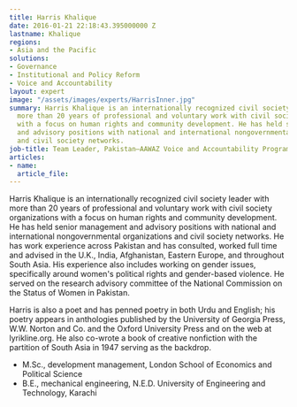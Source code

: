```yaml
---
title: Harris Khalique
date: 2016-01-21 22:18:43.395000000 Z
lastname: Khalique
regions:
- Asia and the Pacific
solutions:
- Governance
- Institutional and Policy Reform
- Voice and Accountability
layout: expert
image: "/assets/images/experts/HarrisInner.jpg"
summary: Harris Khalique is an internationally recognized civil society leader with
  more than 20 years of professional and voluntary work with civil society organizations
  with a focus on human rights and community development. He has held senior management
  and advisory positions with national and international nongovernmental organizations
  and civil society networks.
job-title: Team Leader, Pakistan—AAWAZ Voice and Accountability Programme
articles:
- name: 
  article_file: 
---
```


Harris Khalique is an internationally recognized civil society leader with more than 20 years of professional and voluntary work with civil society organizations with a focus on human rights and community development. He has held senior management and advisory positions with national and international nongovernmental organizations and civil society networks. He has work experience across Pakistan and has consulted, worked full time and advised in the U.K., India, Afghanistan, Eastern Europe, and throughout South Asia. His experience also includes working on gender issues, specifically around women's political rights and gender-based violence. He served on the research advisory committee of the National Commission on the Status of Women in Pakistan.

Harris is also a poet and has penned poetry in both Urdu and English; his poetry appears in anthologies published by the University of Georgia Press, W.W. Norton and Co. and the Oxford University Press and on the web at lyrikline.org. He also co-wrote a book of creative nonfiction with the partition of South Asia in 1947 serving as the backdrop.

* M.Sc., development management, London School of Economics and Political Science
* B.E., mechanical engineering, N.E.D. University of Engineering and Technology, Karachi
